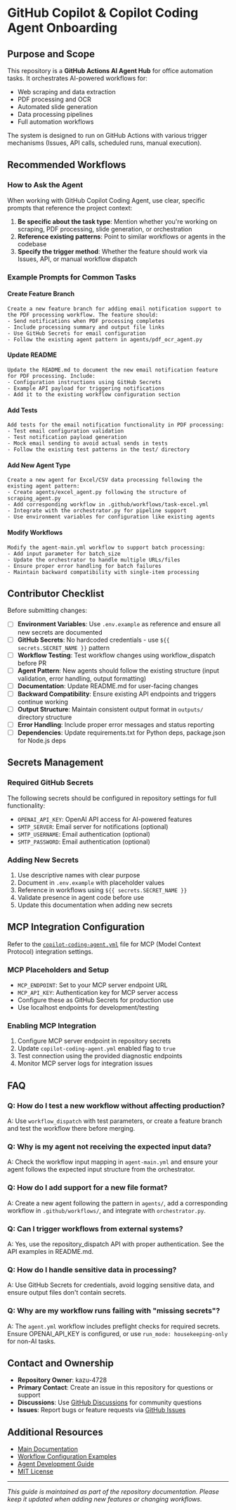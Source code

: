 # GitHub Copilot & Copilot Coding Agent Onboarding

## Purpose and Scope

This repository is a **GitHub Actions AI Agent Hub** for office automation tasks. It orchestrates AI-powered workflows for:
- Web scraping and data extraction
- PDF processing and OCR
- Automated slide generation
- Data processing pipelines
- Full automation workflows

The system is designed to run on GitHub Actions with various trigger mechanisms (Issues, API calls, scheduled runs, manual execution).

## Recommended Workflows

### How to Ask the Agent

When working with GitHub Copilot Coding Agent, use clear, specific prompts that reference the project context:

1. **Be specific about the task type**: Mention whether you're working on scraping, PDF processing, slide generation, or orchestration
2. **Reference existing patterns**: Point to similar workflows or agents in the codebase
3. **Specify the trigger method**: Whether the feature should work via Issues, API, or manual workflow dispatch

### Example Prompts for Common Tasks

#### Create Feature Branch
```
Create a new feature branch for adding email notification support to the PDF processing workflow. The feature should:
- Send notifications when PDF processing completes
- Include processing summary and output file links
- Use GitHub Secrets for email configuration
- Follow the existing agent pattern in agents/pdf_ocr_agent.py
```

#### Update README
```
Update the README.md to document the new email notification feature for PDF processing. Include:
- Configuration instructions using GitHub Secrets
- Example API payload for triggering notifications
- Add it to the existing workflow configuration section
```

#### Add Tests
```
Add tests for the email notification functionality in PDF processing:
- Test email configuration validation
- Test notification payload generation
- Mock email sending to avoid actual sends in tests
- Follow the existing test patterns in the test/ directory
```

#### Add New Agent Type
```
Create a new agent for Excel/CSV data processing following the existing agent pattern:
- Create agents/excel_agent.py following the structure of scraping_agent.py
- Add corresponding workflow in .github/workflows/task-excel.yml
- Integrate with the orchestrator.py for pipeline support
- Use environment variables for configuration like existing agents
```

#### Modify Workflows
```
Modify the agent-main.yml workflow to support batch processing:
- Add input parameter for batch_size
- Update the orchestrator to handle multiple URLs/files
- Ensure proper error handling for batch failures
- Maintain backward compatibility with single-item processing
```

## Contributor Checklist

Before submitting changes:

- [ ] **Environment Variables**: Use `.env.example` as reference and ensure all new secrets are documented
- [ ] **GitHub Secrets**: No hardcoded credentials - use `${{ secrets.SECRET_NAME }}` pattern
- [ ] **Workflow Testing**: Test workflow changes using workflow_dispatch before PR
- [ ] **Agent Pattern**: New agents should follow the existing structure (input validation, error handling, output formatting)
- [ ] **Documentation**: Update README.md for user-facing changes
- [ ] **Backward Compatibility**: Ensure existing API endpoints and triggers continue working
- [ ] **Output Structure**: Maintain consistent output format in `outputs/` directory structure
- [ ] **Error Handling**: Include proper error messages and status reporting
- [ ] **Dependencies**: Update requirements.txt for Python deps, package.json for Node.js deps

## Secrets Management

### Required GitHub Secrets

The following secrets should be configured in repository settings for full functionality:

- `OPENAI_API_KEY`: OpenAI API access for AI-powered features
- `SMTP_SERVER`: Email server for notifications (optional)
- `SMTP_USERNAME`: Email authentication (optional)
- `SMTP_PASSWORD`: Email authentication (optional)

### Adding New Secrets

1. Use descriptive names with clear purpose
2. Document in `.env.example` with placeholder values
3. Reference in workflows using `${{ secrets.SECRET_NAME }}`
4. Validate presence in agent code before use
5. Update this documentation when adding new secrets

## MCP Integration Configuration

Refer to the [`copilot-coding-agent.yml`](./copilot-coding-agent.yml) file for MCP (Model Context Protocol) integration settings.

### MCP Placeholders and Setup

- `MCP_ENDPOINT`: Set to your MCP server endpoint URL
- `MCP_API_KEY`: Authentication key for MCP server access
- Configure these as GitHub Secrets for production use
- Use localhost endpoints for development/testing

### Enabling MCP Integration

1. Configure MCP server endpoint in repository secrets
2. Update `copilot-coding-agent.yml` enabled flag to `true`
3. Test connection using the provided diagnostic endpoints
4. Monitor MCP server logs for integration issues

## FAQ

### Q: How do I test a new workflow without affecting production?
A: Use `workflow_dispatch` with test parameters, or create a feature branch and test the workflow there before merging.

### Q: Why is my agent not receiving the expected input data?
A: Check the workflow input mapping in `agent-main.yml` and ensure your agent follows the expected input structure from the orchestrator.

### Q: How do I add support for a new file format?
A: Create a new agent following the pattern in `agents/`, add a corresponding workflow in `.github/workflows/`, and integrate with `orchestrator.py`.

### Q: Can I trigger workflows from external systems?
A: Yes, use the repository_dispatch API with proper authentication. See the API examples in README.md.

### Q: How do I handle sensitive data in processing?
A: Use GitHub Secrets for credentials, avoid logging sensitive data, and ensure output files don't contain secrets.

### Q: Why are my workflow runs failing with "missing secrets"?
A: The `agent.yml` workflow includes preflight checks for required secrets. Ensure OPENAI_API_KEY is configured, or use `run_mode: housekeeping-only` for non-AI tasks.

## Contact and Ownership

- **Repository Owner**: kazu-4728
- **Primary Contact**: Create an issue in this repository for questions or support
- **Discussions**: Use [GitHub Discussions](https://github.com/kazu-4728/office-automation-hub/discussions) for community questions
- **Issues**: Report bugs or feature requests via [GitHub Issues](https://github.com/kazu-4728/office-automation-hub/issues)

## Additional Resources

- [Main Documentation](../README.md)
- [Workflow Configuration Examples](../docs/)
- [Agent Development Guide](../agents/)
- [MIT License](../LICENSE)

---

*This guide is maintained as part of the repository documentation. Please keep it updated when adding new features or changing workflows.*